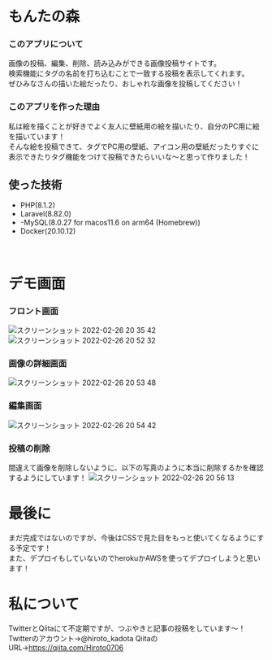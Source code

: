 # もんたの森
### このアプリについて
画像の投稿、編集、削除、読み込みができる画像投稿サイトです。<br>
検索機能にタグの名前を打ち込むことで一致する投稿を表示してくれます。<br>
ぜひみなさんの描いた絵だったり、おしゃれな画像を投稿してください！　　

### このアプリを作った理由
私は絵を描くことが好きでよく友人に壁紙用の絵を描いたり、自分のPC用に絵を描いています！<br>
そんな絵を投稿できて、タグでPC用の壁紙、アイコン用の壁紙だったりすぐに表示できたりタグ機能をつけて投稿できたらいいな〜と思って作りました！

## 使った技術
- PHP(8.1.2)
- Laravel(8.82.0)
- -MySQL(8.0.27 for macos11.6 on arm64 (Homebrew))
- Docker(20.10.12)
  
　　
# デモ画面
### フロント画面
![スクリーンショット 2022-02-26 20 35 42](https://user-images.githubusercontent.com/87826418/155841648-a39a1ac9-718d-4d66-a879-8347905b7a95.jpg)
![スクリーンショット 2022-02-26 20 52 32](https://user-images.githubusercontent.com/87826418/155842154-8b754401-ba7a-4063-bd2c-3cd019bbf974.jpg)

### 画像の詳細画面
![スクリーンショット 2022-02-26 20 53 48](https://user-images.githubusercontent.com/87826418/155842179-41e6305f-496a-4794-bf9f-a2475f5a3047.jpg)
　　　
### 編集画面
![スクリーンショット 2022-02-26 20 54 42](https://user-images.githubusercontent.com/87826418/155842227-29370c0c-aab8-4629-8aae-2232d10892b1.jpg)

### 投稿の削除
間違えて画像を削除しないように、以下の写真のように本当に削除するかを確認するようにしています！
![スクリーンショット 2022-02-26 20 56 13](https://user-images.githubusercontent.com/87826418/155842247-a0a7cf13-cff4-4815-9344-8484e223eae1.jpg)

# 最後に
まだ完成ではないのですが、今後はCSSで見た目をもっと使いてくなるようにする予定です！<br>
また、デプロイもしていないのでherokuかAWSを使ってデプロイしようと思います！

# 私について
TwitterとQiitaにて不定期ですが、つぶやきと記事の投稿をしています〜！
Twitterのアカウント→@hiroto_kadota
QiitaのURL→https://qiita.com/Hiroto0706

